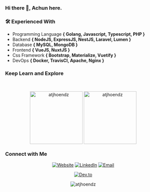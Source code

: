 ### Hi there 👋, Achun here.

### 🛠 Experienced With

- Programming Language <b>{ Golang, Javascript, Typescript, PHP }</b>
- Backend <b>{ NodeJS, ExpressJS, NestJS, Laravel, Lumen }</b>
- Database <b>{ MySQL, MongoDB }</b>
- Frontend <b>{ VueJS, NuxtJS }</b>
- Css Framework <b>{ Bootstrap, Materialize, Vuetify }</b>
- DevOps <b>{ Docker, TravisCI, Apache, Nginx }</b>

### Keep Learn and Explore
<br/>

<p align="center">
  <img height="170" align="center" src="https://github-readme-stats.vercel.app/api/top-langs?username=atjhoendz&show_icons=true&locale=en&layout=compact&theme=react&hide=html,php,tsql,visual_basic&langs_count=8" alt="atjhoendz" /> 
  <img height="170" align="center" src="https://github-readme-stats.vercel.app/api?username=atjhoendz&show_icons=true&locale=en&theme=react&count_private=true" alt="atjhoendz" />
</p>



### Connect with Me

<p align="center">
  <a target="_blank" href="https://atjhoendz.github.io/"><img alt="Website" src="https://img.shields.io/badge/Website-atjhoendz.github.io-blue?style=flat-square&logo=google-chrome"></a>
  <a target="_blank" href="https://www.linkedin.com/in/moh-achun-armando"><img alt="LinkedIn" src="https://img.shields.io/badge/LinkedIn-Moh%20Achun%20A-blue?style=flat-square&logo=linkedin"></a>
  <a target="_blank" href="mailto:achunarmando@gmail.com"><img alt="Email" src="https://img.shields.io/badge/Email-achunarmando@gmail.com-blue?style=flat-square&logo=gmail"></a>
</p>
<p align="center"> 
  <a target="_blank" href="https://dev.to/atjhoendz/"><img alt="Dev.to" src="https://img.shields.io/badge/Dev.to-atjhoendz-blue?style=flat-square&logo=dev.to"></a>
</p>

<p align="center"> <img src="https://komarev.com/ghpvc/?username=atjhoendz&label=Profile%20views&color=blue&style=flat-square" alt="atjhoendz" /> </p>